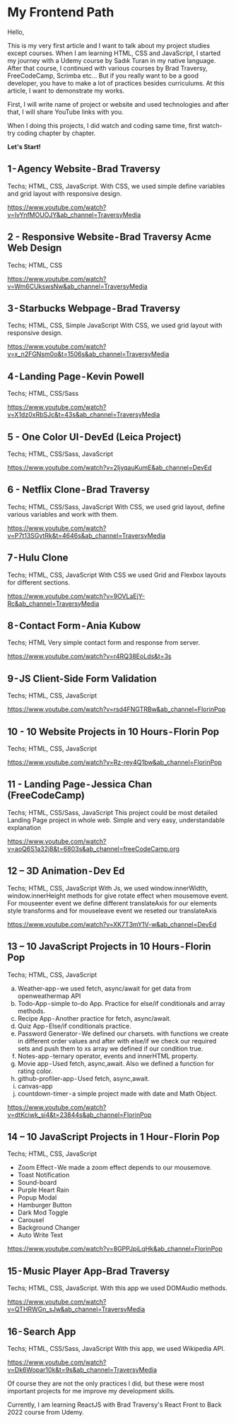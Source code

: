 # My Frontend Path

Hello,

This is my very first article and I want to talk about my project studies except courses. When I am learning HTML, CSS and JavaScript, I started my journey with a Udemy course by Sadık Turan in my native language. After that course, I continued with various courses by Brad Traversy, FreeCodeCamp, Scrimba etc... But if you really want to be a good developer, you have to make a lot of practices besides curriculums. At this article, I want to demonstrate my works.

First, I will write name of project or website and used technologies and after that, I will share YouTube links with you.

When I doing this projects, I did watch and coding same time, first watch-try coding chapter by chapter.

<b>Let's Start!</b>

## 1 - Agency Website - Brad Traversy

Techs; HTML, CSS, JavaScript.
With CSS, we used simple define variables and grid layout with responsive design.

https://www.youtube.com/watch?v=lvYnfMOUOJY&ab_channel=TraversyMedia

## 2 - Responsive Website - Brad Traversy Acme Web Design

Techs; HTML, CSS

https://www.youtube.com/watch?v=Wm6CUkswsNw&ab_channel=TraversyMedia

## 3 - Starbucks Webpage - Brad Traversy

Techs; HTML, CSS, Simple JavaScript
With CSS, we used grid layout with responsive design.

https://www.youtube.com/watch?v=x_n2FGNsm0o&t=1506s&ab_channel=TraversyMedia

## 4 - Landing Page - Kevin Powell

Techs; HTML, CSS/Sass

https://www.youtube.com/watch?v=X1dz0xRbSJc&t=43s&ab_channel=TraversyMedia

## 5 - One Color UI - DevEd (Leica Project)

Techs; HTML, CSS/Sass, JavaScript

https://www.youtube.com/watch?v=2IjyqauKumE&ab_channel=DevEd

## 6 - Netflix Clone - Brad Traversy

Techs; HTML, CSS/Sass, JavaScript
With CSS, we used grid layout, define various variables and work with them.

https://www.youtube.com/watch?v=P7t13SGytRk&t=4646s&ab_channel=TraversyMedia

## 7 - Hulu Clone

Techs; HTML, CSS, JavaScript
With CSS we used Grid and Flexbox layouts for different sections.

https://www.youtube.com/watch?v=9OVLaEjY-Rc&ab_channel=TraversyMedia

## 8 - Contact Form - Ania Kubow

Techs; HTML
Very simple contact form and response from server.

https://www.youtube.com/watch?v=r4RQ38EoLds&t=3s

## 9 - JS Client-Side Form Validation

Techs; HTML, CSS, JavaScript

https://www.youtube.com/watch?v=rsd4FNGTRBw&ab_channel=FlorinPop

## 10 - 10 Website Projects in 10 Hours - Florin Pop

Techs; HTML, CSS, JavaScript

https://www.youtube.com/watch?v=Rz-rey4Q1bw&ab_channel=FlorinPop

## 11 - Landing Page - Jessica Chan (FreeCodeCamp)

Techs; HTML, CSS/Sass, JavaScript
This project could be most detailed Landing Page project in whole web. Simple and very easy, understandable explanation

https://www.youtube.com/watch?v=aoQ6S1a32j8&t=6803s&ab_channel=freeCodeCamp.org

## 12 – 3D Animation - Dev Ed

Techs; HTML, CSS, JavaScript
With Js, we used window.innerWidth, window.innerHeight methods for give rotate effect when mousemove event. For mouseenter event we define different translateAxis for our elements style transforms and for mouseleave event we reseted our translateAxis

https://www.youtube.com/watch?v=XK7T3mY1V-w&ab_channel=DevEd

## 13 – 10 JavaScript Projects in 10 Hours - Florin Pop

Techs; HTML, CSS, JavaScript
<ol type="a">
<li>Weather-app - we used fetch, async/await for get data from openweathermap API</li>
<li>Todo-App - simple to-do App. Practice for else/if conditionals and array methods.</li>
<li>Recipe App - Another practice for fetch, async/await.</li>
<li>Quiz App - Else/if conditionals practice.</li>
<li>Password Generator - We defined our charsets. with functions we create in different order values and after with else/if we check our required sets and push them to xs array we defined if our condition true.</li>
<li>Notes-app - ternary operator, events and innerHTML property.</li>
<li>Movie app - Used fetch, async,await. Also we defined a function for rating color.</li>
<li>github-profiler-app - Used fetch, async,await.</li>
<li>canvas-app</li>
<li>countdown-timer - a simple project made with date and Math Object.</li>
</ol>

https://www.youtube.com/watch?v=dtKciwk_si4&t=23844s&ab_channel=FlorinPop

## 14 – 10 JavaScript Projects in 1 Hour - Florin Pop

Techs; HTML, CSS, JavaScript
<ul>
<li>Zoom Effect - We made a zoom effect depends to our mousemove.</li>
<li>Toast Notification</li>
<li>Sound-board</li>
<li>Purple Heart Rain</li>
<li>Popup Modal</li>
<li>Hamburger Button</li>
<li>Dark Mod Toggle</li>
<li>Carousel</li>
<li>Background Changer</li>
<li>Auto Write Text</li>
</ul>

https://www.youtube.com/watch?v=8GPPJpiLqHk&ab_channel=FlorinPop

## 15 - Music Player App-Brad Traversy

Techs; HTML, CSS, JavaScript.
With this app we used DOMAudio methods.

https://www.youtube.com/watch?v=QTHRWGn_sJw&ab_channel=TraversyMedia

## 16 - Search App

Techs; HTML, CSS/Sass, JavaScript
With this app, we used Wikipedia API.

https://www.youtube.com/watch?v=Dk6Wopar10k&t=9s&ab_channel=TraversyMedia

Of course they are not the only practices I did, but these were most important projects for me improve my development skills.

Currently, I am learning ReactJS with Brad Traversy's React Front to Back 2022 course from Udemy.
